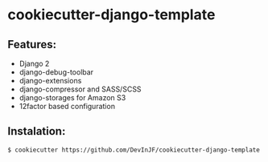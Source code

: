 # cookiecutter-django-template

## Features:

* Django 2
* django-debug-toolbar
* django-extensions
* django-compressor and SASS/SCSS
* django-storages for Amazon S3
* 12factor based configuration

## Instalation:

    $ cookiecutter https://github.com/DevInJF/cookiecutter-django-template
